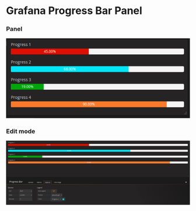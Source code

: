 # Grafana Progress Bar Panel

### Panel 
![grafana-progressbar-panel](./progressbar_panel.png)


### Edit mode 
![grafana-progressbar-panel-edit-mode](./edit_mode.png)
